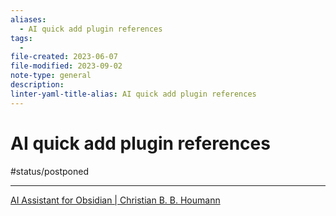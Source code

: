 ```yaml
---
aliases:
  - AI quick add plugin references
tags:
  - 
file-created: 2023-06-07
file-modified: 2023-09-02
note-type: general
description: 
linter-yaml-title-alias: AI quick add plugin references
---
```


# AI quick add plugin references

#status/postponed

---

[AI Assistant for Obsidian | Christian B. B. Houmann](https://bagerbach.com/blog/obsidian-ai)
